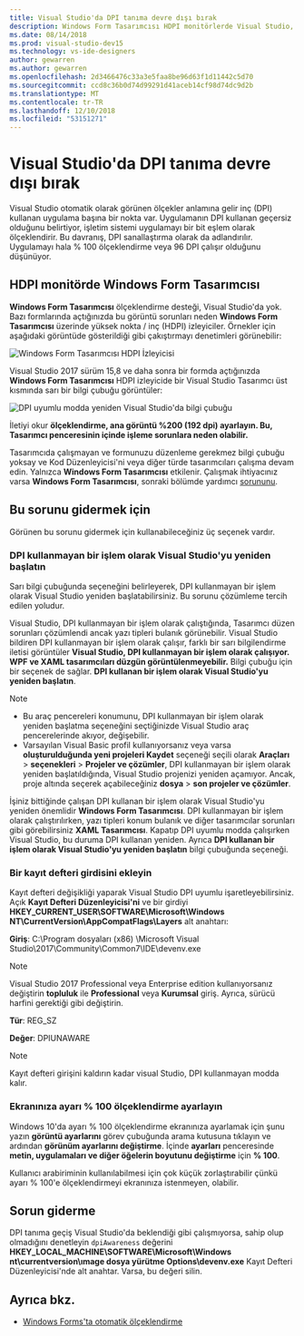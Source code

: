 ```yaml
---
title: Visual Studio'da DPI tanıma devre dışı bırak
description: Windows Form Tasarımcısı HDPI monitörlerde Visual Studio, DPI kullanmayan bir işlem olarak çalıştırmayı öğrenin ve sınırlamalar açıklanır.
ms.date: 08/14/2018
ms.prod: visual-studio-dev15
ms.technology: vs-ide-designers
author: gewarren
ms.author: gewarren
ms.openlocfilehash: 2d3466476c33a3e5faa8be96d63f1d11442c5d70
ms.sourcegitcommit: ccd8c36b0d74d99291d41aceb14cf98d74dc9d2b
ms.translationtype: MT
ms.contentlocale: tr-TR
ms.lasthandoff: 12/10/2018
ms.locfileid: "53151271"
---
```

# <a name="disable-dpi-awareness-in-visual-studio"></a>Visual Studio'da DPI tanıma devre dışı bırak

Visual Studio otomatik olarak görünen ölçekler anlamına gelir inç (DPI) kullanan uygulama başına bir nokta var. Uygulamanın DPI kullanan geçersiz olduğunu belirtiyor, işletim sistemi uygulamayı bir bit eşlem olarak ölçeklendirir. Bu davranış, DPI sanallaştırma olarak da adlandırılır. Uygulamayı hala % 100 ölçeklendirme veya 96 DPI çalışır olduğunu düşünüyor.

## <a name="windows-forms-designer-on-hdpi-monitors"></a>HDPI monitörde Windows Form Tasarımcısı

**Windows Form Tasarımcısı** ölçeklendirme desteği, Visual Studio'da yok. Bazı formlarında açtığınızda bu görüntü sorunları neden **Windows Form Tasarımcısı** üzerinde yüksek nokta / inç (HDPI) izleyiciler. Örnekler için aşağıdaki görüntüde gösterildiği gibi çakıştırmayı denetimleri görünebilir:

![Windows Form Tasarımcısı HDPI İzleyicisi](media/disable-dpi-awareness-visual-studio/win-forms-designer-hdpi.png)

Visual Studio 2017 sürüm 15,8 ve daha sonra bir formda açtığınızda **Windows Form Tasarımcısı** HDPI izleyicide bir Visual Studio Tasarımcı üst kısmında sarı bir bilgi çubuğu görüntüler:

![DPI uyumlu modda yeniden Visual Studio'da bilgi çubuğu](media/disable-dpi-awareness-visual-studio/scaling-gold-bar.png)

İletiyi okur **ölçeklendirme, ana görüntü %200 (192 dpi) ayarlayın. Bu, Tasarımcı penceresinin içinde işleme sorunlara neden olabilir.**

Tasarımcıda çalışmayan ve formunuzu düzenleme gerekmez bilgi çubuğu yoksay ve Kod Düzenleyicisi'ni veya diğer türde tasarımcıları çalışma devam edin. Yalnızca **Windows Form Tasarımcısı** etkilenir. Çalışmak ihtiyacınız varsa **Windows Form Tasarımcısı**, sonraki bölümde yardımcı [sorununu](#to-resolve-the-problem).

## <a name="to-resolve-the-problem"></a>Bu sorunu gidermek için

Görünen bu sorunu gidermek için kullanabileceğiniz üç seçenek vardır.

### <a name="restart-visual-studio-as-a-dpi-unaware-process"></a>DPI kullanmayan bir işlem olarak Visual Studio'yu yeniden başlatın

Sarı bilgi çubuğunda seçeneğini belirleyerek, DPI kullanmayan bir işlem olarak Visual Studio yeniden başlatabilirsiniz. Bu sorunu çözümleme tercih edilen yoludur.

Visual Studio, DPI kullanmayan bir işlem olarak çalıştığında, Tasarımcı düzen sorunları çözümlendi ancak yazı tipleri bulanık görünebilir. Visual Studio bildiren DPI kullanmayan bir işlem olarak çalışır, farklı bir sarı bilgilendirme iletisi görüntüler **Visual Studio, DPI kullanmayan bir işlem olarak çalışıyor. WPF ve XAML tasarımcıları düzgün görüntülenmeyebilir.** Bilgi çubuğu için bir seçenek de sağlar. **DPI kullanan bir işlem olarak Visual Studio'yu yeniden başlatın**.

> [!NOTE]
> - Bu araç pencereleri konumunu, DPI kullanmayan bir işlem olarak yeniden başlatma seçeneğini seçtiğinizde Visual Studio araç pencerelerinde akıyor, değişebilir.
> - Varsayılan Visual Basic profil kullanıyorsanız veya varsa **oluşturulduğunda yeni projeleri Kaydet** seçeneği seçili olarak **Araçları** > **seçenekleri**  >  **Projeler ve çözümler**, DPI kullanmayan bir işlem olarak yeniden başlatıldığında, Visual Studio projenizi yeniden açamıyor. Ancak, proje altında seçerek açabileceğiniz **dosya** > **son projeler ve çözümler**.

İşiniz bittiğinde çalışan DPI kullanan bir işlem olarak Visual Studio'yu yeniden önemlidir **Windows Form Tasarımcısı**. DPI kullanmayan bir işlem olarak çalıştırılırken, yazı tipleri konum bulanık ve diğer tasarımcılar sorunları gibi görebilirsiniz **XAML Tasarımcısı**. Kapatıp DPI uyumlu modda çalışırken Visual Studio, bu duruma DPI kullanan yeniden. Ayrıca **DPI kullanan bir işlem olarak Visual Studio'yu yeniden başlatın** bilgi çubuğunda seçeneği.

### <a name="add-a-registry-entry"></a>Bir kayıt defteri girdisini ekleyin

Kayıt defteri değişikliği yaparak Visual Studio DPI uyumlu işaretleyebilirsiniz. Açık **Kayıt Defteri Düzenleyicisi'ni** ve bir girdiyi **HKEY_CURRENT_USER\SOFTWARE\Microsoft\Windows NT\CurrentVersion\AppCompatFlags\Layers** alt anahtarı:

**Giriş**: C:\Program dosyaları (x86) \Microsoft Visual Studio\2017\Community\Common7\IDE\devenv.exe

   > [!NOTE]
   > Visual Studio 2017 Professional veya Enterprise edition kullanıyorsanız değiştirin **topluluk** ile **Professional** veya **Kurumsal** giriş. Ayrıca, sürücü harfini gerektiği gibi değiştirin.

**Tür**: REG_SZ

**Değer**: DPIUNAWARE

> [!NOTE]
> Kayıt defteri girişini kaldırın kadar visual Studio, DPI kullanmayan modda kalır.

### <a name="set-your-display-scaling-setting-to-100"></a>Ekranınıza ayarı % 100 ölçeklendirme ayarlayın

Windows 10'da ayarı % 100 ölçeklendirme ekranınıza ayarlamak için şunu yazın **görüntü ayarlarını** görev çubuğunda arama kutusuna tıklayın ve ardından **görünüm ayarlarını değiştirme**. İçinde **ayarları** penceresinde **metin, uygulamaları ve diğer öğelerin boyutunu değiştirme** için **% 100**.

Kullanıcı arabiriminin kullanılabilmesi için çok küçük zorlaştırabilir çünkü ayarı % 100'e ölçeklendirmeyi ekranınıza istenmeyen, olabilir.

## <a name="troubleshoot"></a>Sorun giderme

DPI tanıma geçiş Visual Studio'da beklendiği gibi çalışmıyorsa, sahip olup olmadığını denetleyin `dpiAwareness` değerini **HKEY_LOCAL_MACHINE\SOFTWARE\Microsoft\Windows nt\currentversion\ımage dosya yürütme Options\devenv.exe**  Kayıt Defteri Düzenleyicisi'nde alt anahtar. Varsa, bu değeri silin.

## <a name="see-also"></a>Ayrıca bkz.

- [Windows Forms'ta otomatik ölçeklendirme](automatic-scaling-in-windows-forms.md)

